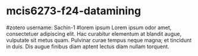 # mcis6273-f24-datamining
#zotero username: Sachin-1
#lorem ipsum
Lorem ipsum odor amet, consectetuer adipiscing elit. 
Hac curabitur elementum at blandit augue, vulputate sit metus
quam. Pulvinar curae tempus neque magna; et tincidunt in duis.
Dis augue finibus diam aptent lectus diam nullam torquent.
